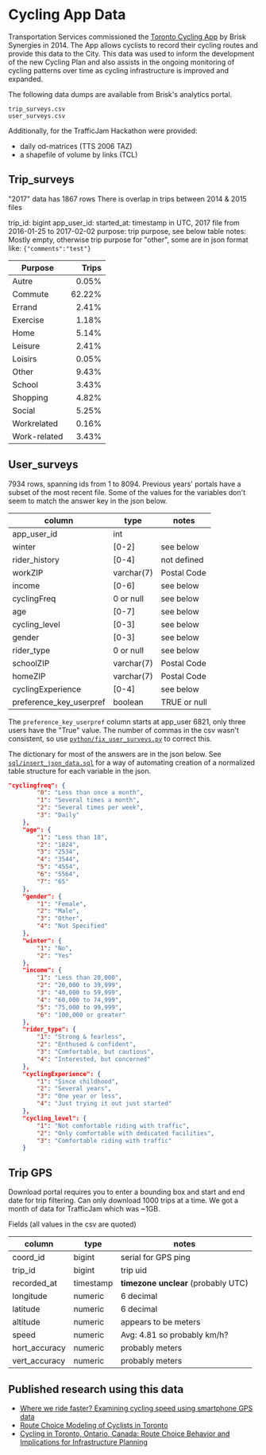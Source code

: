 # Cycling App Data

Transportation Services commissioned the [Toronto Cycling App](https://web.archive.org/web/20150818205341/http://www1.toronto.ca/wps/portal/contentonly?vgnextoid=5c555cb1e7506410VgnVCM10000071d60f89RCRD&vgnextchannel=6f65970aa08c1410VgnVCM10000071d60f89RCRD&appInstanceName=default) by Brisk Synergies in 2014. The App allows cyclists to record their cycling routes and provide this data to the City. This data was used to inform the development of the new Cycling Plan and also assists in the ongoing monitoring of cycling patterns over time as cycling infrastructure is improved and expanded. 

The following data dumps are available from Brisk's analytics portal. 
```
trip_surveys.csv
user_surveys.csv

```

Additionally, for the TrafficJam Hackathon were provided:  
 - daily od-matrices (TTS 2006 TAZ)
 - a shapefile of volume by links (TCL)

## Trip_surveys
"2017" data has 1867 rows
There is overlap in trips between 2014 & 2015 files

trip_id: bigint
app_user_id: 
started_at: timestamp in UTC, 2017 file from 2016-01-25 to 2017-02-02
purpose: trip purpose, see below table
notes: Mostly empty, otherwise trip purpose for "other", some are in json format like: `{"comments":"test"}`

|Purpose|Trips|
|-------|----:|
|Autre|0.05%|
|Commute|62.22%|
|Errand|2.41%|
|Exercise|1.18%|
|Home|5.14%|
|Leisure|2.41%|
|Loisirs|0.05%|
|Other|9.43%|
|School|3.43%|
|Shopping|4.82%|
|Social|5.25%|
|Workrelated|0.16%|
|Work-related|3.43%|



## User_surveys
7934 rows, spanning ids from 1 to 8094. Previous years' portals have a subset of the most recent file. Some of the values for the variables don't seem to match the answer key in the json below.

|column| type| notes|
|------|-----|------|
|app_user_id|int| |
|winter| [0-2]| see below |
|rider_history| [0-4] | not defined |
|workZIP|varchar(7) |Postal Code|
|income|[0-6]| see below |
|cyclingFreq| 0 or null | see below |
|age|  [0-7]| see below |
|cycling_level| [0-3] |see below  |
|gender| [0-3] | see below |
|rider_type| 0 or null| see below |
|schoolZIP| varchar(7) |Postal Code|
|homeZIP| varchar(7) |Postal Code||
|cyclingExperience| [0-4]| see below |
|preference_key_userpref| boolean | TRUE or null |

The `preference_key_userpref` column starts at app_user 6821, only three users have the "True" value. The number of commas in the csv wasn't consistent, so use [`python/fix_user_surveys.py`](python/fix_user_surveys.py) to correct this.

The dictionary for most of the answers are in the json below. See [`sql/insert_json_data.sql`](sql/insert_json_data.sql) for a way of automating creation of a normalized table structure for each variable in the json.

```json
"cyclingfreq": {
        "0": "Less than once a month",
        "1": "Several times a month",
        "2": "Several times per week",
        "3": "Daily"
    },
    "age": {
        "1": "Less than 18",
        "2": "1824",
        "3": "2534",
        "4": "3544",
        "5": "4554",
        "6": "5564",
        "7": "65"
    },
    "gender": {
        "1": "Female",
        "2": "Male",
        "3": "Other",
        "4": "Not Specified"
    },
    "winter": {
        "1": "No",
        "2": "Yes"
    },
    "income": {
        "1": "Less than 20,000",
        "2": "20,000 to 39,999",
        "3": "40,000 to 59,999",
        "4": "60,000 to 74,999",
        "5": "75,000 to 99,999",
        "6": "100,000 or greater"
    },
    "rider_type": {
        "1": "Strong & fearless",
        "2": "Enthused & confident",
        "3": "Comfortable, but cautious",
        "4": "Interested, but concerned"
    },
    "cyclingExperience": {
        "1": "Since childhood",
        "2": "Several years",
        "3": "One year or less",
        "4": "Just trying it out just started"
    },
    "cycling_level": {
        "1": "Not comfortable riding with traffic",
        "2": "Only comfortable with dedicated facilities",
        "3": "Comfortable riding with traffic"
    }
```

## Trip GPS
Download portal requires you to enter a bounding box and start and end date for trip filtering. Can only download 1000 trips at a time. We got a month of data for TrafficJam which was ~1GB. 

Fields (all values in the csv are quoted)

|column| type| notes|
|------|-----|------|
|coord_id| bigint |serial for GPS ping |
|trip_id| bigint | trip uid |
|recorded_at| timestamp | **timezone unclear** (probably UTC) |
|longitude| numeric | 6 decimal | 
|latitude| numeric | 6 decimal |
|altitude| numeric | appears to be meters |
|speed| numeric | Avg: 4.81 so probably km/h?  |
|hort_accuracy| numeric | probably meters |
|vert_accuracy| numeric | probably meters |

## Published research using this data
* [Where we ride faster? Examining cycling speed using smartphone GPS data](https://www.sciencedirect.com/science/article/abs/pii/S2210670718304682)
* [Route Choice Modeling of Cyclists in Toronto](https://www.proquest.com/openview/c5af56249e852e5b566161f16f642eb0/1?cbl=18750&pq-origsite=gscholar&parentSessionId=Y3fgSTaX69g8U9I7KA%2FxaxlW0PjXRPL%2FDxN5wPQLDgs%3D)
* [Cycling in Toronto, Ontario, Canada: Route Choice Behavior and Implications for Infrastructure Planning](https://journals.sagepub.com/doi/abs/10.3141/2662-05)